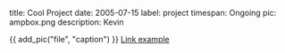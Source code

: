 title: Cool Project
date: 2005-07-15
label: project
timespan: Ongoing
pic: ampbox.png
description: Kevin






{{ add_pic("file", "caption") }}
[Link example](https://andykong.org)


